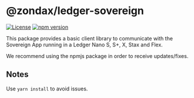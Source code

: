 # @zondax/ledger-sovereign

[![License](https://img.shields.io/badge/License-Apache%202.0-blue.svg)](https://opensource.org/licenses/Apache-2.0)
[![npm version](https://badge.fury.io/js/%40zondax%2Fledger-template.svg)](https://badge.fury.io/js/%40zondax%2Fledger-template)

This package provides a basic client library to communicate with the Sovereign App running in a Ledger Nano S, S+, X, Stax and Flex.

We recommend using the npmjs package in order to receive updates/fixes.

## Notes

Use `yarn install` to avoid issues.
